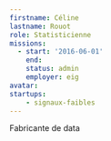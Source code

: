 ```yaml
---
firstname: Céline
lastname: Rouot
role: Statisticienne
missions:
  - start: '2016-06-01'
    end:
    status: admin
    employer: eig
avatar:
startups:
    - signaux-faibles
---
```


Fabricante de data
